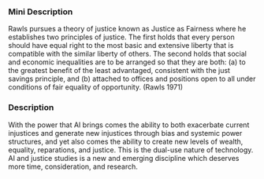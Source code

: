 ### Mini Description

Rawls pursues a theory of justice known as Justice as Fairness where he establishes two principles of justice. The first holds that every person should have equal right to the most basic and extensive liberty that is compatible with the similar liberty of others. The second holds that social and economic inequalities are to be arranged so that they are both: (a) to the greatest benefit of the least advantaged, consistent with the just savings principle, and (b) attached to offices and positions open to all under conditions of fair equality of opportunity. (Rawls 1971)

### Description

With the power that AI brings comes the ability to both exacerbate current injustices and generate new injustices through bias and systemic power structures, and yet also comes the ability to create new levels of wealth, equality, reparations, and justice. This is the dual-use nature of technology. AI and justice studies is a new and emerging discipline which deserves more time, consideration, and research.
